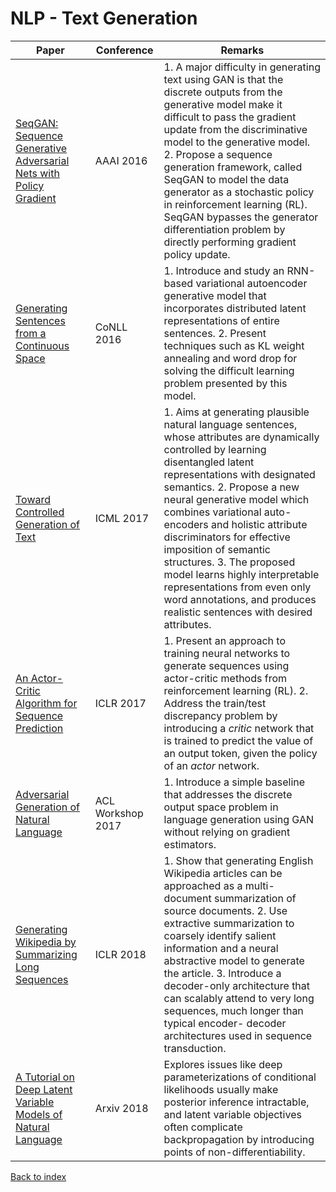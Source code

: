 # NLP - Text Generation
|Paper|Conference|Remarks
|--|--|--|
|[SeqGAN: Sequence Generative Adversarial Nets with Policy Gradient](https://arxiv.org/pdf/1609.05473)|AAAI 2016|1. A major difficulty in generating text using GAN is that the discrete outputs from the generative model make it difficult to pass the gradient update from the discriminative model to the generative model. 2. Propose a sequence generation framework, called SeqGAN to model the data generator as a stochastic policy in reinforcement learning (RL). SeqGAN bypasses the generator differentiation problem by directly performing gradient policy update.|
|[Generating Sentences from a Continuous Space](http://www.aclweb.org/anthology/K16-1002)|CoNLL 2016|1. Introduce and study an RNN-based variational autoencoder generative model that incorporates distributed latent representations of entire sentences. 2. Present techniques such as KL weight annealing and word drop for solving the difficult learning problem presented by this model.|
|[Toward Controlled Generation of Text](https://arxiv.org/pdf/1703.00955)|ICML 2017|1. Aims at generating plausible natural language sentences, whose attributes are dynamically controlled by learning disentangled latent representations with designated semantics. 2. Propose a new neural generative model which combines variational auto-encoders and holistic attribute discriminators for effective imposition of semantic structures. 3. The proposed model learns highly interpretable representations from even only word annotations, and produces realistic sentences with desired attributes.|
|[An Actor-Critic Algorithm for Sequence Prediction](https://arxiv.org/pdf/1607.07086)|ICLR 2017|1. Present an approach to training neural networks to generate sequences using actor-critic methods from reinforcement learning (RL). 2. Address the train/test discrepancy problem by introducing a *critic* network that is trained to predict the value of an output token, given the policy of an *actor* network.|
|[Adversarial Generation of Natural Language](https://arxiv.org/pdf/1705.10929)|ACL Workshop 2017|1. Introduce a simple baseline that addresses the discrete output space problem in language generation using GAN without relying on gradient estimators. |
|[Generating Wikipedia by Summarizing Long Sequences](https://arxiv.org/pdf/1801.10198)|ICLR 2018|1. Show that generating English Wikipedia articles can be approached as a multi-document summarization of source documents. 2. Use extractive summarization to coarsely identify salient information and a neural abstractive model to generate the article. 3. Introduce a decoder-only architecture that can scalably attend to very long sequences, much longer than typical encoder- decoder architectures used in sequence transduction.|
|[A Tutorial on Deep Latent Variable Models of Natural Language](https://arxiv.org/pdf/1812.06834)|Arxiv 2018|Explores issues like deep parameterizations of conditional likelihoods usually make posterior inference intractable, and latent variable objectives often complicate backpropagation by introducing points of non-differentiability.|


[Back to index](../README.md)
<!--stackedit_data:
eyJoaXN0b3J5IjpbMTA2ODc1MTMyMCwtNTMyMzIzNjQ4LDg2Nz
Q3MzcyMV19
-->